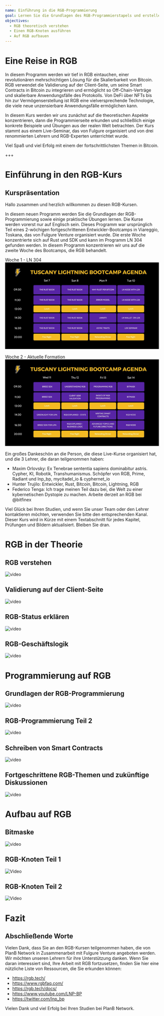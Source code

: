 ```yaml
---
name: Einführung in die RGB-Programmierung
goal: Lernen Sie die Grundlagen des RGB-Programmierstapels und erstellen Sie Ihre ersten RGB-Anwendungen
objectives:
  - RGB theoretisch verstehen
  - Einen RGB-Knoten ausführen
  - Auf RGB aufbauen
---
```


# Eine Reise in RGB

In diesem Programm werden wir tief in RGB eintauchen, einer revolutionären mehrschichtigen Lösung für die Skalierbarkeit von Bitcoin. RGB verwendet die Validierung auf der Client-Seite, um seine Smart Contracts in Bitcoin zu integrieren und ermöglicht so Off-Chain-Verträge und skalierbare Anwendungsfälle des Protokolls. Von DeFi über NFTs bis hin zur Vermögenserstellung ist RGB eine vielversprechende Technologie, die viele neue unzensierbare Anwendungsfälle ermöglichen kann.

In diesem Kurs werden wir uns zunächst auf die theoretischen Aspekte konzentrieren, dann die Programmierseite erkunden und schließlich einige konkrete Beispiele und Übungen aus der realen Welt betrachten. Der Kurs stammt aus einem Live-Seminar, das von Fulgure organisiert und von drei renommierten Lehrern und RGB-Experten unterrichtet wurde.

Viel Spaß und viel Erfolg mit einem der fortschrittlichsten Themen in Bitcoin.

+++

# Einführung in den RGB-Kurs

## Kurspräsentation

Hallo zusammen und herzlich willkommen zu diesen RGB-Kursen.

In diesem neuen Programm werden Sie die Grundlagen der RGB-Programmierung sowie einige praktische Übungen lernen. Die Kurse werden vorerst nur auf Englisch sein. Dieses Programm war ursprünglich Teil eines 2-wöchigen fortgeschrittenen Entwickler-Bootcamps in Viareggio, Toskana, das von Fulgure Venture organisiert wurde. Die erste Woche konzentrierte sich auf Rust und SDK und kann im Programm LN 304 gefunden werden. In diesem Programm konzentrieren wir uns auf die zweite Woche des Bootcamps, die RGB behandelt.

Woche 1 - LN 304
![image](assets/Image/1.jpg)

Woche 2 - Aktuelle Formation
![image](assets/Image/2.jpg)

Ein großes Dankeschön an die Person, die diese Live-Kurse organisiert hat, und die 3 Lehrer, die daran teilgenommen haben:

- Maxim Orlovsky: Ex Tenebrae sententia sapiens dominabitur astris. Cypher, KI, Robotik, Transhumanismus. Schöpfer von RGB, Prime, Radiant und lnp_bp, mycitadel_io & cyphernet_io
- Hunter Trujilo: Entwickler, Rust, Bitcoin, Bitcoin, Lightning, RGB
- Federico Tenga: Ich trage meinen Teil dazu bei, die Welt zu einer kybernetischen Dystopie zu machen. Arbeite derzeit an RGB bei @bitfinex

Viel Glück bei Ihren Studien, und wenn Sie unser Team oder den Lehrer kontaktieren möchten, verwenden Sie bitte den entsprechenden Kanal. Dieser Kurs wird in Kürze mit einem Textabschnitt für jedes Kapitel, Prüfungen und Bildern aktualisiert. Bleiben Sie dran.

# RGB in der Theorie

## RGB verstehen

![video](https://youtu.be/AF2XbifPGXM)

## Validierung auf der Client-Seite

![video](https://youtu.be/FS6PDprWl5Q)

## RGB-Status erklären

![video](https://youtu.be/tmAVdyXGmj4)

## RGB-Geschäftslogik

![video](https://youtu.be/lUTjeuM0oTA)

# Programmierung auf RGB

## Grundlagen der RGB-Programmierung

![video](https://youtu.be/Uo1UoxiImsI)

## RGB-Programmierung Teil 2

![video](https://youtu.be/sVoKIi-1XbY)

## Schreiben von Smart Contracts

![video](https://youtu.be/GRwS-NvWF3I)

## Fortgeschrittene RGB-Themen und zukünftige Diskussionen

![video](https://youtu.be/mqCupTlDbA0)

# Aufbau auf RGB

## Bitmaske

![video](https://youtu.be/nbUtV8GOR_U)
## RGB-Knoten Teil 1
![Video](https://youtu.be/5iAhsgCSL3U)

## RGB-Knoten Teil 2
![Video](https://youtu.be/piQQH4Q2nr0)

# Fazit

## Abschließende Worte

Vielen Dank, dass Sie an den RGB-Kursen teilgenommen haben, die von PlanB Network in Zusammenarbeit mit Fulgure Venture angeboten werden. Wir möchten unseren Lehrern für ihre Unterstützung danken. Wenn Sie daran interessiert sind, Ihre Arbeit mit RGB fortzusetzen, finden Sie hier eine nützliche Liste von Ressourcen, die Sie erkunden können:

- https://rgb.tech/
- https://www.rgbfaq.com/
- https://rgb.tech/docs/
- https://www.youtube.com/LNP-BP
- https://twitter.com/lnp_bp

Vielen Dank und viel Erfolg bei Ihren Studien bei PlanB Network.
